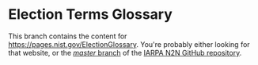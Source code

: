 Election Terms Glossary
==========================================

This branch contains the content for https://pages.nist.gov/ElectionGlossary. You're
probably either looking for that website, or the
[_master_ branch](https://github.com/usnistgov/ElectionGlossary/tree/master) of the
[IARPA N2N GitHub repository](https://github.com/usnistgov/ElectionGlossary).
